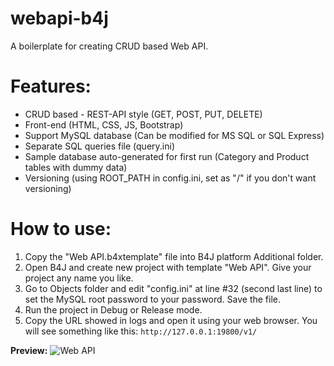 # webapi-b4j
A boilerplate for creating CRUD based Web API.

# Features:
- CRUD based - REST-API style (GET, POST, PUT, DELETE)
- Front-end (HTML, CSS, JS, Bootstrap)
- Support MySQL database (Can be modified for MS SQL or SQL Express)
- Separate SQL queries file (query.ini)
- Sample database auto-generated for first run (Category and Product tables with dummy data)
- Versioning (using ROOT_PATH in config.ini, set as "/" if you don't want versioning)

# How to use:
1. Copy the "Web API.b4xtemplate" file into B4J platform Additional folder.
2. Open B4J and create new project with template "Web API". Give your project any name you like.
3. Go to Objects folder and edit "config.ini" at line #32 (second last line) to set the MySQL root password to your password. Save the file.
4. Run the project in Debug or Release mode.
5. Copy the URL showed in logs and open it using your web browser. You will see something like this:
`http://127.0.0.1:19800/v1/`

**Preview:**
![Web API](<img src="https://github.com/pyhoon/webapi-b4j/blob/master/Preview/web-api.png" title="Web API" />) 

